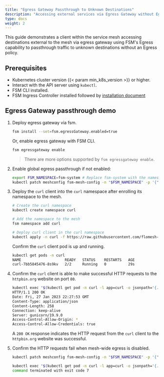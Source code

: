 ```yaml
---
title: "Egress Gateway Passthrough to Unknown Destinations"
description: "Accessing external services via Egress Gateway without Egress policies"
type: docs
weight: 2
---
```


This guide demonstrates a client within the service mesh accessing destinations external to the mesh via egress gateway using FSM's Egress capability to passthrough traffic to unknown destinations without an Egress policy.

## Prerequisites

- Kubernetes cluster version {{< param min_k8s_version >}} or higher.
- Interact with the API server using `kubectl`.
- FSM CLI installed.
- FSM Ingress Controller installed followed by [installation document](/guides/traffic_management/ingress/fsm_ingress/installation/#installation)

## Egress Gateway passthrough demo

1. Deploy egress gateway via fsm.
    
    ```bash
    fsm install --set=fsm.egressGateway.enabled=true
    ```

    Or, enable egress gateway with FSM CLI.

    ```bash
    fsm egressgateway enable
    ```
   
   > There are more options supported by `fsm egressgateway enable`.

2. Enable global egress passthrough if not enabled:
    ```bash
    export FSM_NAMESPACE=fsm-system # Replace fsm-system with the namespace where FSM is installed
    kubectl patch meshconfig fsm-mesh-config -n "$FSM_NAMESPACE" -p '{"spec":{"traffic":{"enableEgress":true}}}' --type=merge
    ```

3. Deploy the `curl` client into the `curl` namespace after enrolling its namespace to the mesh.

    ```bash
    # Create the curl namespace
    kubectl create namespace curl

    # Add the namespace to the mesh
    fsm namespace add curl

    # Deploy curl client in the curl namespace
    kubectl apply -n curl -f https://raw.githubusercontent.com/flomesh-io/fsm-docs/{{< param fsm_branch >}}/manifests/samples/curl/curl.yaml
    ```

    Confirm the `curl` client pod is up and running.

    ```bash
    kubectl get pods -n curl 
    NAME                    READY   STATUS    RESTARTS   AGE
    curl-7bb5845476-8s9kv   2/2     Running   0          29s
    ```

4. Confirm the `curl` client is able to make successful HTTP requests to the `httpbin.org` website on port `80`.

    ```bash
    kubectl exec "$(kubectl get pod -n curl -l app=curl -o jsonpath='{.items..metadata.name}')" -n curl -c curl -- curl -sI http://httpbin.org:80/get
    HTTP/1.1 200 OK
    Date: Fri, 27 Jan 2023 22:27:53 GMT
    Content-Type: application/json
    Content-Length: 258
    Connection: keep-alive
    Server: gunicorn/19.9.0
    Access-Control-Allow-Origin: *
    Access-Control-Allow-Credentials: true
    ```

    A `200 OK` response indicates the HTTP request from the `curl` client to the `httpbin.org` website was successful.

5. Confirm the HTTP requests fail when mesh-wide egress is disabled.

    ```bash
    kubectl patch meshconfig fsm-mesh-config -n "$FSM_NAMESPACE" -p '{"spec":{"traffic":{"enableEgress":false}}}'  --type=merge
    ```

    ```bash
    kubectl exec "$(kubectl get pod -n curl -l app=curl -o jsonpath='{.items..metadata.name}')" -n curl -c curl -- curl -sI http://httpbin.org:80/get
    command terminated with exit code 7
    ```